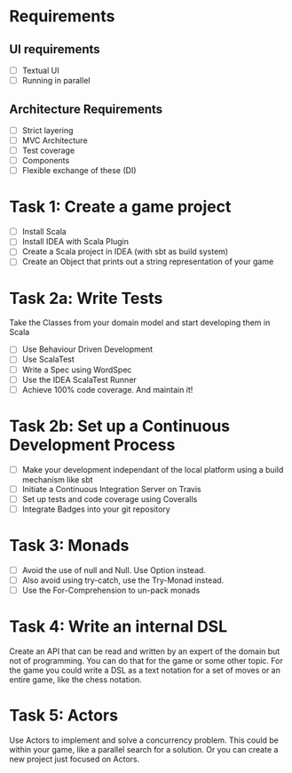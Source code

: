 # Requirements
## UI requirements
- [ ] Textual UI
- [ ] Running in parallel

## Architecture Requirements
- [ ] Strict layering
- [ ] MVC Architecture
- [ ] Test coverage
- [ ] Components 
- [ ] Flexible exchange of these (DI)

# Task 1: Create a game project
- [ ] Install Scala
- [ ] Install IDEA with Scala Plugin
- [ ] Create a Scala project in IDEA (with sbt as build system)
- [ ] Create an Object that prints out a string representation of your game

# Task 2a: Write Tests
Take the Classes from your domain model and start developing them in Scala
- [ ] Use Behaviour Driven Development
- [ ] Use ScalaTest
- [ ] Write a Spec using WordSpec 
- [ ] Use the IDEA ScalaTest Runner 
- [ ] Achieve 100% code coverage. And maintain it!

# Task 2b: Set up a Continuous Development Process
- [ ] Make your development independant of the local platform using a build mechanism like sbt
- [ ] Initiate a Continuous Integration Server on Travis
- [ ] Set up tests and code coverage using Coveralls
- [ ] Integrate Badges into your git repository

# Task 3: Monads
- [ ] Avoid the use of null and Null. Use Option instead. 
- [ ] Also avoid using try-catch, use the Try-Monad instead.
- [ ] Use the For-Comprehension to un-pack monads

# Task 4: Write an internal DSL
Create an API that can be read and written by an expert of the domain but not of programming. 
You can do that for the game or some other topic. 
For the game you could write a DSL as a text notation for a set of moves or an entire game, like the chess notation.

# Task 5: Actors
Use Actors to implement and solve a concurrency problem.
This could be within your game, like a parallel search for a solution. 
Or you can create a new project just focused on Actors.
